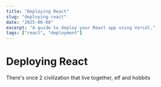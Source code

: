 ```yaml
---
title: "Deploying React"
slug: "deploying-react"
date: "2025-06-08"
excerpt: "A guide to deploy your React app using Vercel."
tags: ["react", "deployment"]
---
```


# Deploying React
There's once 2 civilization that live together, elf and hobbits
